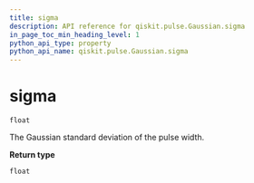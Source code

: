 ```yaml
---
title: sigma
description: API reference for qiskit.pulse.Gaussian.sigma
in_page_toc_min_heading_level: 1
python_api_type: property
python_api_name: qiskit.pulse.Gaussian.sigma
---
```


# sigma

<span id="qiskit.pulse.Gaussian.sigma" />

`float`

The Gaussian standard deviation of the pulse width.

**Return type**

`float`

